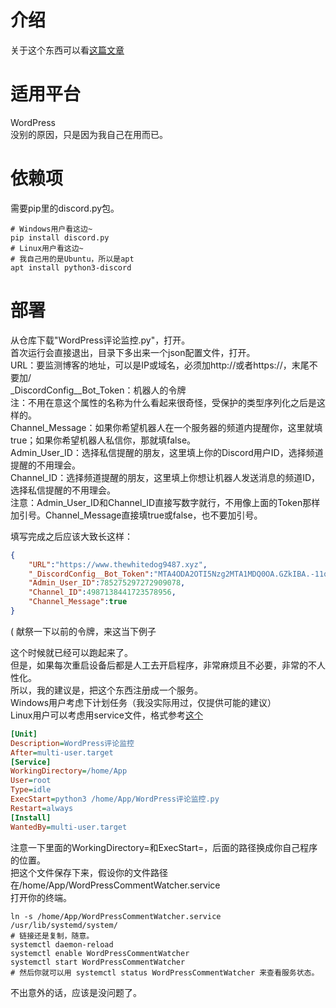 # 介绍
关于这个东西可以看[这篇文章](https://www.thewhitedog9487.xyz/2023/07/31/%e8%bf%91%e4%ba%8b%e5%b0%8f%e8%ae%b0-%e5%8d%9a%e5%ae%a2%e5%8f%91%e7%9a%84%e8%af%84%e8%ae%ba%e5%8f%af%e4%bb%a5%e5%8f%8a%e6%97%b6%e9%80%9a%e7%9f%a5%e5%88%b0%e6%88%91%e4%ba%86)

# 适用平台
WordPress  
没别的原因，只是因为我自己在用而已。  

# 依赖项
需要pip里的discord.py包。
```shell
# Windows用户看这边~
pip install discord.py
# Linux用户看这边~
# 我自己用的是Ubuntu，所以是apt
apt install python3-discord
```

# 部署
从仓库下载"WordPress评论监控.py"，打开。  
首次运行会直接退出，目录下多出来一个json配置文件，打开。  
URL：要监测博客的地址，可以是IP或域名，必须加http://或者https://，末尾不要加/  
_DiscordConfig__Bot_Token：机器人的令牌  
注：不用在意这个属性的名称为什么看起来很奇怪，受保护的类型序列化之后是这样的。  
Channel_Message：如果你希望机器人在一个服务器的频道内提醒你，这里就填true；如果你希望机器人私信你，那就填false。  
Admin_User_ID：选择私信提醒的朋友，这里填上你的Discord用户ID，选择频道提醒的不用理会。  
Channel_ID：选择频道提醒的朋友，这里填上你想让机器人发送消息的频道ID，选择私信提醒的不用理会。  
注意：Admin_User_ID和Channel_ID直接写数字就行，不用像上面的Token那样加引号。Channel_Message直接填true或false，也不要加引号。  
    
填写完成之后应该大致长这样：
```json
{
  	"URL":"https://www.thewhitedog9487.xyz",
	"_DiscordConfig__Bot_Token":"MTA4ODA2OTI5Nzg2MTA1MDQ0OA.GZkIBA.-11qdvzOz5o3zFiC-pW1YjbpFOaa93Q1vycOYg",
	"Admin_User_ID":785275297272909078,
	"Channel_ID":4987138441723578956,
	"Channel_Message":true
}
```
( 献祭一下以前的令牌，来这当下例子  

这个时候就已经可以跑起来了。  
但是，如果每次重启设备后都是人工去开启程序，非常麻烦且不必要，非常的不人性化。  
所以，我的建议是，把这个东西注册成一个服务。  
Windows用户考虑下计划任务（我没实际用过，仅提供可能的建议）  
Linux用户可以考虑用service文件，格式参考[这个](https://github.com/TheWhiteDog9487/WordPressCommentWatcher/blob/main/WordPressCommentWatcher.service)  
```ini
[Unit]
Description=WordPress评论监控
After=multi-user.target
[Service]
WorkingDirectory=/home/App
User=root
Type=idle
ExecStart=python3 /home/App/WordPress评论监控.py
Restart=always
[Install]
WantedBy=multi-user.target
```
注意一下里面的WorkingDirectory=和ExecStart=，后面的路径换成你自己程序的位置。  
把这个文件保存下来，假设你的文件路径在/home/App/WordPressCommentWatcher.service  
打开你的终端。  
```shell
ln -s /home/App/WordPressCommentWatcher.service /usr/lib/systemd/system/
# 链接还是复制，随意。
systemctl daemon-reload
systemctl enable WordPressCommentWatcher
systemctl start WordPressCommentWatcher 
# 然后你就可以用 systemctl status WordPressCommentWatcher 来查看服务状态。
```
不出意外的话，应该是没问题了。